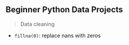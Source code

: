 ## Beginner Python Data Projects

> Data cleaning
- <code>fillna(0)</code>: replace nans with zeros
